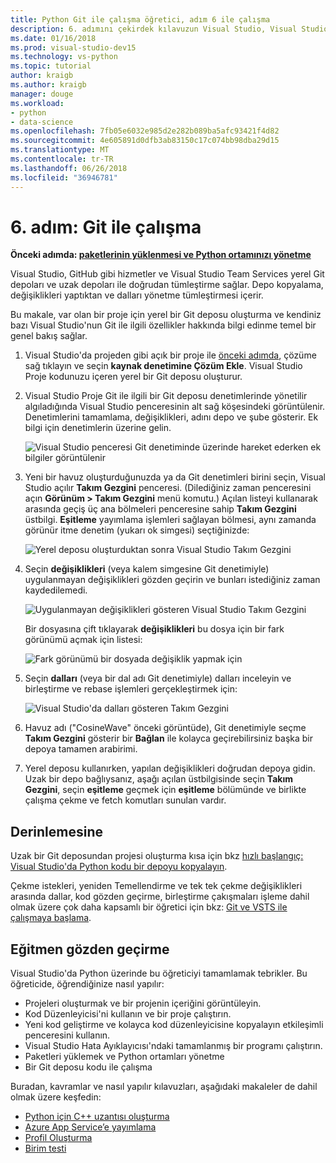 ```yaml
---
title: Python Git ile çalışma öğretici, adım 6 ile çalışma
description: 6. adımını çekirdek kılavuzun Visual Studio, Visual Studio'nun Git ilgili özellikleri kapsayan Python.
ms.date: 01/16/2018
ms.prod: visual-studio-dev15
ms.technology: vs-python
ms.topic: tutorial
author: kraigb
ms.author: kraigb
manager: douge
ms.workload:
- python
- data-science
ms.openlocfilehash: 7fb05e6032e985d2e282b089ba5afc93421f4d82
ms.sourcegitcommit: 4e605891d0dfb3ab83150c17c074bb98dba29d15
ms.translationtype: MT
ms.contentlocale: tr-TR
ms.lasthandoff: 06/26/2018
ms.locfileid: "36946781"
---
```

# <a name="step-6-work-with-git"></a>6. adım: Git ile çalışma

**Önceki adımda: [paketlerinin yüklenmesi ve Python ortamınızı yönetme](tutorial-working-with-python-in-visual-studio-step-05-installing-packages.md)**

Visual Studio, GitHub gibi hizmetler ve Visual Studio Team Services yerel Git depoları ve uzak depoları ile doğrudan tümleştirme sağlar. Depo kopyalama, değişiklikleri yaptıktan ve dalları yönetme tümleştirmesi içerir.

Bu makale, var olan bir proje için yerel bir Git deposu oluşturma ve kendiniz bazı Visual Studio'nun Git ile ilgili özellikler hakkında bilgi edinme temel bir genel bakış sağlar.

1. Visual Studio'da projeden gibi açık bir proje ile [önceki adımda](tutorial-working-with-python-in-visual-studio-step-05-installing-packages.md), çözüme sağ tıklayın ve seçin **kaynak denetimine Çözüm Ekle**. Visual Studio Proje kodunuzu içeren yerel bir Git deposu oluşturur.

1. Visual Studio Proje Git ile ilgili bir Git deposu denetimlerinde yönetilir algıladığında Visual Studio penceresinin alt sağ köşesindeki görüntülenir. Denetimlerini tamamlama, değişiklikleri, adını depo ve şube gösterir. Ek bilgi için denetimlerin üzerine gelin.

    ![Visual Studio penceresi Git denetiminde üzerinde hareket ederken ek bilgiler görüntülenir](media/working-with-git-01.png)

1. Yeni bir havuz oluşturduğunuzda ya da Git denetimleri birini seçin, Visual Studio açılır **Takım Gezgini** penceresi. (Dilediğiniz zaman penceresini açın **Görünüm > Takım Gezgini** menü komutu.) Açılan listeyi kullanarak arasında geçiş üç ana bölmeleri penceresine sahip **Takım Gezgini** üstbilgi. **Eşitleme** yayımlama işlemleri sağlayan bölmesi, aynı zamanda görünür itme denetim (yukarı ok simgesi) seçtiğinizde:

    ![Yerel deposu oluşturduktan sonra Visual Studio Takım Gezgini](media/working-with-git-02.png)

1. Seçin **değişiklikleri** (veya kalem simgesine Git denetimiyle) uygulanmayan değişiklikleri gözden geçirin ve bunları istediğiniz zaman kaydedilemedi.

    ![Uygulanmayan değişiklikleri gösteren Visual Studio Takım Gezgini](media/working-with-git-03.png)

    Bir dosyasına çift tıklayarak **değişiklikleri** bu dosya için bir fark görünümü açmak için listesi:

    ![Fark görünümü bir dosyada değişiklik yapmak için](media/working-with-git-05.png)

1. Seçin **dalları** (veya bir dal adı Git denetimiyle) dalları inceleyin ve birleştirme ve rebase işlemleri gerçekleştirmek için:

    ![Visual Studio'da dalları gösteren Takım Gezgini](media/working-with-git-04.png)

1. Havuz adı ("CosineWave" önceki görüntüde), Git denetimiyle seçme **Takım Gezgini** gösterir bir **Bağlan** ile kolayca geçirebilirsiniz başka bir depoya tamamen arabirimi.

1. Yerel deposu kullanırken, yapılan değişiklikleri doğrudan depoya gidin. Uzak bir depo bağlıysanız, aşağı açılan üstbilgisinde seçin **Takım Gezgini**, seçin **eşitleme** geçmek için **eşitleme** bölümünde ve birlikte çalışma çekme ve fetch komutları sunulan vardır.

## <a name="go-deeper"></a>Derinlemesine

Uzak bir Git deposundan projesi oluşturma kısa için bkz [hızlı başlangıç: Visual Studio'da Python kodu bir depoyu kopyalayın](quickstart-03-python-in-visual-studio-project-from-repository.md).

Çekme istekleri, yeniden Temellendirme ve tek tek çekme değişiklikleri arasında dallar, kod gözden geçirme, birleştirme çakışmaları işleme dahil olmak üzere çok daha kapsamlı bir öğretici için bkz: [Git ve VSTS ile çalışmaya başlama](/vsts/git/gitquickstart?toc=/visualstudio/version-control/toc.json&bc=/vsts/git/breadcrumb/vc/toc.json&view=vsts&tabs=visual-studio).

## <a name="tutorial-review"></a>Eğitmen gözden geçirme

Visual Studio'da Python üzerinde bu öğreticiyi tamamlamak tebrikler. Bu öğreticide, öğrendiğinize nasıl yapılır:

- Projeleri oluşturmak ve bir projenin içeriğini görüntüleyin.
- Kod Düzenleyicisi'ni kullanın ve bir proje çalıştırın.
- Yeni kod geliştirme ve kolayca kod düzenleyicisine kopyalayın etkileşimli penceresini kullanın.
- Visual Studio Hata Ayıklayıcısı'ndaki tamamlanmış bir programı çalıştırın.
- Paketleri yüklemek ve Python ortamları yönetme
- Bir Git deposu kodu ile çalışma

Buradan, kavramlar ve nasıl yapılır kılavuzları, aşağıdaki makaleler de dahil olmak üzere keşfedin:

- [Python için C++ uzantısı oluşturma](working-with-c-cpp-python-in-visual-studio.md)
- [Azure App Service’e yayımlama](publishing-python-web-applications-to-azure-from-visual-studio.md)
- [Profil Oluşturma](profiling-python-code-in-visual-studio.md)
- [Birim testi](unit-testing-python-in-visual-studio.md)
